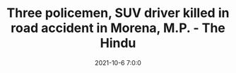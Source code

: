 ---
"title": "Three policemen, SUV driver killed in road accident in Morena, M.P. - The Hindu"
"date": "2021-10-6 7:0:0"
"feed_name": "GOOGLENEWSINDUSTRIAL"
"feed_website": "https://news.google.com/search?q=industrial%2Bincident&hl=en-US&gl=US&ceid=US:en"
"feed_rss": "https://news.google.com/rss/search?q=industrial%2Bincident&hl=en-US&gl=US&ceid=US:en"
"link": "https://www.thehindu.com/news/national/other-states/three-policemen-suv-driver-killed-in-road-accident-in-morena-mp/article36853265.ece"
"source": "{'href': 'https://www.thehindu.com', 'title': 'The Hindu'}"
"file": "_posts/2021-1-1-21e11b68f0c1d0160bd121a96a93767b0ac4d4d9.md"
"accident": "1"
"drilling": "1"
"dead": "3"
"injured": "0"
"arrested": "0"
"place": "morena"
"where": "road site"
"causes": "crash"
"place_uri": "http://en.wikipedia.org/wiki/Morena"
---
